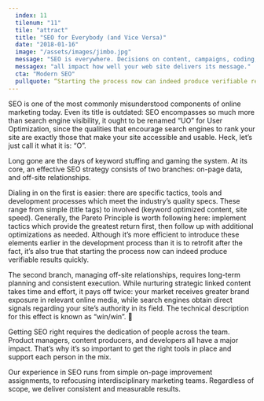 ```yaml
---
  index: 11
  tilenum: "11"
  tile: "attract"
  title: "SEO for Everybody (and Vice Versa)"
  date: "2018-01-16"
  image: "/assets/images/jimbo.jpg"
  message: "SEO is everywhere. Decisions on content, campaigns, coding, and communications"
  messagex: "all impact how well your web site delivers its message."
  cta: "Modern SEO"
  pullquote: “Starting the process now can indeed produce verifiable results quickly.”
---
```


<div>

SEO is one of the most commonly misunderstood components of online marketing today. Even its title is outdated: SEO encompasses so much more than search engine visibility, it ought to be renamed “UO” for User Optimization, since the qualities that encourage search engines to rank your site are exactly those that make your site accessible and usable. Heck, let’s just call it what it is: “O”.

Long gone are the days of keyword stuffing and gaming the system. At its core, an effective SEO strategy consists of two branches: on-page data, and off-site relationships.

Dialing in on the first is easier: there are specific tactics, tools and development processes which meet the industry’s quality specs. These range from simple (title tags) to involved (keyword optimized content, site speed). Generally, the Pareto Principle is worth following here: implement tactics which provide the greatest return first, then follow up with additional optimizations as needed. Although it’s more efficient to introduce these elements earlier in the development process than it is to retrofit after the fact, it’s also true that starting the process now can indeed produce verifiable results quickly.

The second branch, managing off-site relationships, requires long-term planning and consistent execution. While nurturing strategic linked content takes time and effort, it pays off twice: your market receives greater brand exposure in relevant online media, while search engines obtain direct signals regarding your site’s authority in its field. The technical description for this effect is known as “win/win”. 🙂

Getting SEO right requires the dedication of people across the team. Product managers, content producers, and developers all have a major impact. That’s why it’s so important to get the right tools in place and support each person in the mix.

Our experience in SEO runs from simple on-page improvement assignments, to refocusing interdisciplinary marketing teams. Regardless of scope, we deliver consistent and measurable results.

</div>
